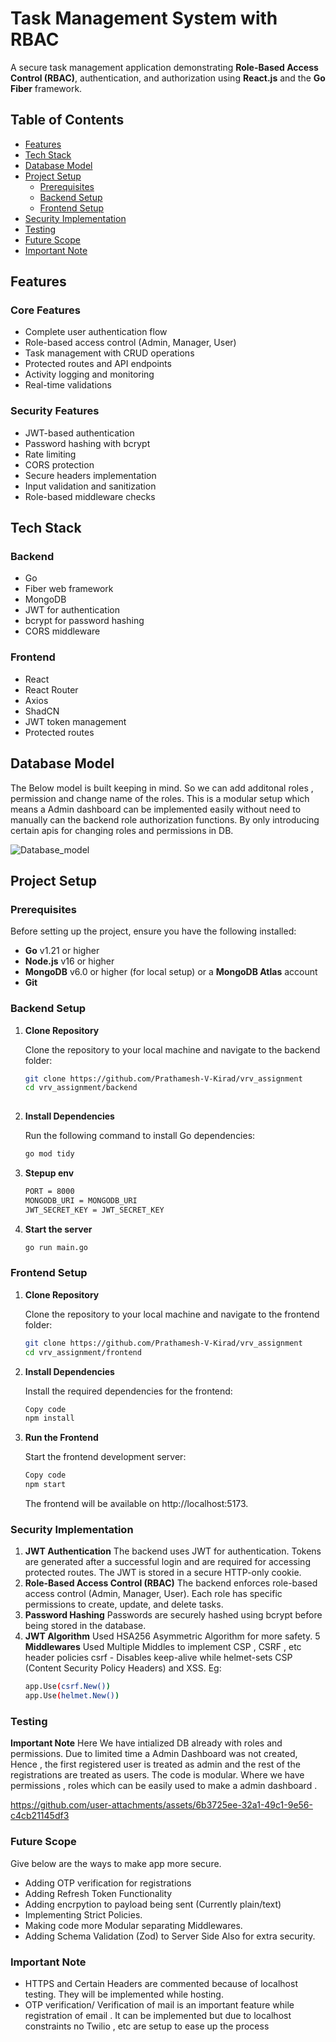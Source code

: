 # Task Management System with RBAC

A secure task management application demonstrating **Role-Based Access Control (RBAC)**, authentication, and authorization using **React.js** and the **Go Fiber** framework.

## Table of Contents

- [Features](#features)
- [Tech Stack](#tech-stack)
- [Database Model](#database-model)
- [Project Setup](#project-setup)
  - [Prerequisites](#prerequisites)
  - [Backend Setup](#backend-setup)
  - [Frontend Setup](#frontend-setup)
- [Security Implementation](#security-implementation)
- [Testing](#testing)
- [Future Scope](#future-scope)
- [Important Note](#important-note)

## Features

### Core Features
- Complete user authentication flow
- Role-based access control (Admin, Manager, User)
- Task management with CRUD operations
- Protected routes and API endpoints
- Activity logging and monitoring
- Real-time validations

### Security Features
- JWT-based authentication 
- Password hashing with bcrypt
- Rate limiting
- CORS protection
- Secure headers implementation
- Input validation and sanitization
- Role-based middleware checks

## Tech Stack

### Backend
- Go 
- Fiber web framework
- MongoDB
- JWT for authentication
- bcrypt for password hashing
- CORS middleware

### Frontend
- React 
- React Router 
- Axios
- ShadCN
- JWT token management
- Protected routes

## Database Model
The Below model is built keeping in mind. So we can add additonal roles , permission and change name of the roles.
This is a modular setup which means a Admin dashboard can be implemented easily without need to manually can the backend role authorization functions.
By only introducing certain apis for changing roles and permissions in DB.

![Database_model](https://github.com/user-attachments/assets/d5b050f6-920c-49ce-ba2f-4c4268d2350c)


## Project Setup

### Prerequisites

Before setting up the project, ensure you have the following installed:

- **Go** v1.21 or higher
- **Node.js** v16 or higher
- **MongoDB** v6.0 or higher (for local setup) or a **MongoDB Atlas** account
- **Git**

### Backend Setup

1. **Clone Repository**

   Clone the repository to your local machine and navigate to the backend folder:

   ```bash
   git clone https://github.com/Prathamesh-V-Kirad/vrv_assignment
   cd vrv_assignment/backend
  
2. **Install Dependencies**

   Run the following command to install Go dependencies:

   ```bash
   go mod tidy
   ```

3. **Stepup env**

   ```bash
   PORT = 8000
   MONGODB_URI = MONGODB_URI
   JWT_SECRET_KEY = JWT_SECRET_KEY
   ```

4. **Start the server**

   ```bash
   go run main.go
   ```

### Frontend Setup

1. **Clone Repository**

   Clone the repository to your local machine and navigate to the frontend folder:
  
    ```bash
    git clone https://github.com/Prathamesh-V-Kirad/vrv_assignment
    cd vrv_assignment/frontend
    ```

2. **Install Dependencies**

    Install the required dependencies for the frontend:

    ```bash
    Copy code
    npm install
    ```
    
3. **Run the Frontend**

    Start the frontend development server:

    ```bash
    Copy code
    npm start
    ```
    The frontend will be available on http://localhost:5173.


### Security Implementation
1. **JWT Authentication**
The backend uses JWT for authentication. Tokens are generated after a successful login and are required for accessing protected routes.
The JWT is stored in a secure HTTP-only cookie.
2. **Role-Based Access Control (RBAC)**
The backend enforces role-based access control (Admin, Manager, User).
Each role has specific permissions to create, update, and delete tasks.
3. **Password Hashing**
Passwords are securely hashed using bcrypt before being stored in the database.
4. **JWT Algorithm**
Used HSA256 Asymmetric Algorithm for more safety.
5 **Middlewares**
Used Multiple Middles to implement CSP , CSRF , etc header policies
csrf - Disables keep-alive while helmet-sets CSP (Content Security Policy Headers) and XSS.
Eg:
    ```bash
    app.Use(csrf.New())
    app.Use(helmet.New())
    ```

### Testing 

**Important Note**
Here We have intialized DB already with roles and permissions. Due to limited time a Admin Dashboard was not created, 
Hence , the first registered user is treated as admin and the rest of the registrations are treated as users.
The code is modular. Where we have permissions , roles which can be easily used to make a admin dashboard .

https://github.com/user-attachments/assets/6b3725ee-32a1-49c1-9e56-c4cb21145df3



### Future Scope
Give below are the ways to make app more secure.
- Adding OTP verification for registrations
- Adding Refresh Token Functionality
- Adding encrpytion to payload being sent (Currently plain/text)
- Implementing Strict Policies.
- Making code more Modular separating Middlewares.
- Adding Schema Validation (Zod) to Server Side Also for extra security.

### Important Note
- HTTPS and Certain Headers are commented because of localhost testing. They will be implemented while hosting.
- OTP verification/ Verification of mail is an important feature while registration of email .
  It can be implemented but due to localhost constraints no Twilio , etc are setup to ease up the process
    

